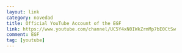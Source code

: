 ```yaml
---
layout: link
category: novedad
title: Official YouTube Account of the EGF
link: https://www.youtube.com/channel/UC5Y4xN0IWkZrmMp7bE0CtSw
comment: EGF
tag: [youtube]
---
```

